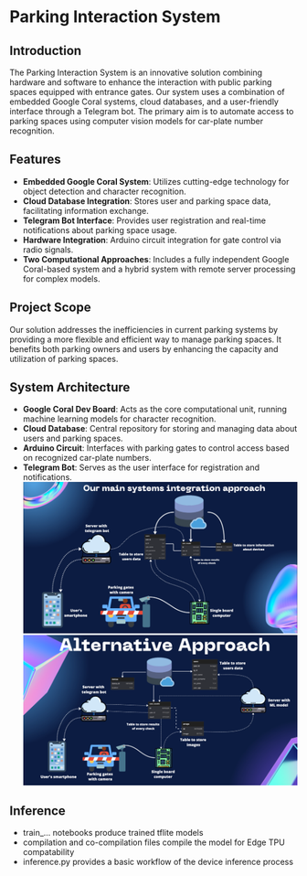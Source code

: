 # Parking Interaction System

## Introduction
The Parking Interaction System is an innovative solution combining hardware and software to enhance the interaction with public parking spaces equipped with entrance gates. Our system uses a combination of embedded Google Coral systems, cloud databases, and a user-friendly interface through a Telegram bot. The primary aim is to automate access to parking spaces using computer vision models for car-plate number recognition.

## Features
- **Embedded Google Coral System**: Utilizes cutting-edge technology for object detection and character recognition.
- **Cloud Database Integration**: Stores user and parking space data, facilitating information exchange.
- **Telegram Bot Interface**: Provides user registration and real-time notifications about parking space usage.
- **Hardware Integration**: Arduino circuit integration for gate control via radio signals.
- **Two Computational Approaches**: Includes a fully independent Google Coral-based system and a hybrid system with remote server processing for complex models.

## Project Scope
Our solution addresses the inefficiencies in current parking systems by providing a more flexible and efficient way to manage parking spaces. It benefits both parking owners and users by enhancing the capacity and utilization of parking spaces.

## System Architecture
- **Google Coral Dev Board**: Acts as the core computational unit, running machine learning models for character recognition.
- **Cloud Database**: Central repository for storing and managing data about users and parking spaces.
- **Arduino Circuit**: Interfaces with parking gates to control access based on recognized car-plate numbers.
- **Telegram Bot**: Serves as the user interface for registration and notifications.
![Example Image](https://github.com/stequoy/Parking-Interaction-System/blob/main/images/intergration%20approach.png)
![Example Image](https://github.com/stequoy/Parking-Interaction-System/blob/main/images/alternative%20approach.png)

## Inference
- train_... notebooks produce trained tflite models
- compilation and co-compilation files compile the model for Edge TPU compatability
- inference.py provides a basic workflow of the device inference process
